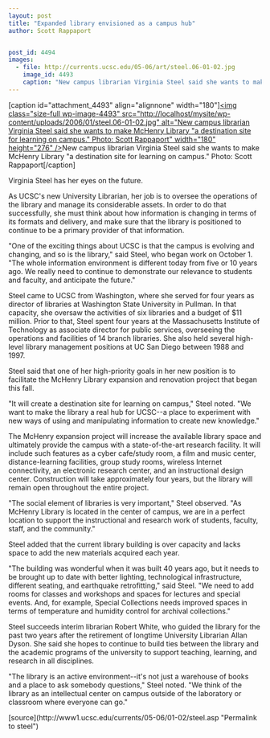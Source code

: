 ```yaml
---
layout: post
title: "Expanded library envisioned as a campus hub"
author: Scott Rappaport


post_id: 4494
images:
  - file: http://currents.ucsc.edu/05-06/art/steel.06-01-02.jpg
    image_id: 4493
    caption: "New campus librarian Virginia Steel said she wants to make McHenry Library 'a destination site for learning on campus.' Photo: Scott Rappaport"
---
```


[caption id="attachment_4493" align="alignnone" width="180"]<a href="http://localhost/mysite/wp-content/uploads/2006/01/steel.06-01-02.jpg"><img class="size-full wp-image-4493" src="http://localhost/mysite/wp-content/uploads/2006/01/steel.06-01-02.jpg" alt="New campus librarian Virginia Steel said she wants to make McHenry Library "a destination site for learning on campus." Photo: Scott Rappaport" width="180" height="276" /></a>New campus librarian Virginia Steel said she wants to make McHenry Library "a destination site for learning on campus." Photo: Scott Rappaport[/caption]
<a name="content" id="content"></a>
<p>
  Virginia Steel has her eyes on the future.
</p>
<p>
  As UCSC's new University Librarian, her job is to oversee the operations of the library and manage its considerable assets. In order to do that successfully, she must think about how information is changing in terms of its formats and delivery, and make sure that the library is positioned to continue to be a primary provider of that information.
</p>
<p>
  "One of the exciting things about UCSC is that the campus is evolving and changing, and so is the library," said Steel, who began work on October 1. "The whole information environment is different today from five or 10 years ago. We really need to continue to demonstrate our relevance to students and faculty, and anticipate the future."
</p>
<p>
  Steel came to UCSC from Washington, where she served for four years as director of libraries at Washington State University in Pullman. In that capacity, she oversaw the activities of six libraries and a budget of $11 million. Prior to that, Steel spent four years at the Massachusetts Institute of Technology as associate director for public services, overseeing the operations and facilities of 14 branch libraries. She also held several high-level library management positions at UC San Diego between 1988 and 1997.
</p>
<p>
  Steel said that one of her high-priority goals in her new position is to facilitate the McHenry Library expansion and renovation project that began this fall.
</p>
<p>
  "It will create a destination site for learning on campus," Steel noted. "We want to make the library a real hub for UCSC--a place to experiment with new ways of using and manipulating information to create new knowledge."
</p>
<p>
  The McHenry expansion project will increase the available library space and ultimately provide the campus with a state-of-the-art research facility. It will include such features as a cyber cafe/study room, a film and music center, distance-learning facilities, group study rooms, wireless Internet connectivity, an electronic research center, and an instructional design center. Construction will take approximately four years, but the library will remain open throughout the entire project.
</p>
<p>
  "The social element of libraries is very important," Steel observed. "As McHenry Library is located in the center of campus, we are in a perfect location to support the instructional and research work of students, faculty, staff, and the community."
</p>
<p>
  Steel added that the current library building is over capacity and lacks space to add the new materials acquired each year.
</p>
<p>
  "The building was wonderful when it was built 40 years ago, but it needs to be brought up to date with better lighting, technological infrastructure, different seating, and earthquake retrofitting," said Steel. "We need to add rooms for classes and workshops and spaces for lectures and special events. And, for example, Special Collections needs improved spaces in terms of temperature and humidity control for archival collections."
</p>
<p>
  Steel succeeds interim librarian Robert White, who guided the library for the past two years after the retirement of longtime University Librarian Allan Dyson. She said she hopes to continue to build ties between the library and the academic programs of the university to support teaching, learning, and research in all disciplines.
</p>
<p>
  "The library is an active environment--it's not just a warehouse of books and a place to ask somebody questions," Steel noted. "We think of the library as an intellectual center on campus outside of the laboratory or classroom where everyone can go."
</p>
<form>
  <input name="t1" size="-1" type="hidden">
</form>




</p>
[source](http://www1.ucsc.edu/currents/05-06/01-02/steel.asp "Permalink to steel")
